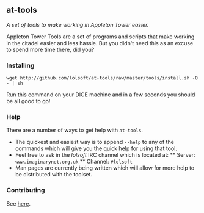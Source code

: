 ## at-tools

*A set of tools to make working in Appleton Tower easier.*

Appleton Tower Tools are a set of programs and scripts that make working in the citadel easier and less hassle. But you didn't need this as an excuse to spend more time there, did you?

### Installing

    wget http://github.com/lolsoft/at-tools/raw/master/tools/install.sh -O - | sh

Run this command on your DICE machine and in a few seconds you should be all good to go!

### Help

There are a number of ways to get help with `at-tools`.

* The quickest and easiest way is to append `--help` to any of the commands which will give you the quick help for using that tool.
* Feel free to ask in the *lolsoft* IRC channel which is located at:
** Server: `www.imaginarynet.org.uk`
** Channel: `#lolsoft`
* Man pages are currently being written which will allow for more help to be distributed with the toolset.

### Contributing

See [here](http://wiki.github.com/lolsoft/at-tools/development).